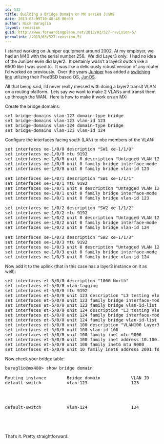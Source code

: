 ```yaml
---
id: 532
title: Building a Bridge Domain on MX series JunOS
date: 2013-03-09T10:48:48-06:00
author: Nick Buraglio
layout: revision
guid: http://www.forwardingplane.net/2013/03/527-revision-5/
permalink: /2013/03/527-revision-5/
---
```

I started working on Juniper equipment around 2002. At my employer, we had an M40 with the serial number 256.  We did Layer3 only.  I had no idea of the Juniper even did layer2.  It certainly wasn&#8217;t a layer3 switch like a 6500 like I was used to.  It was like a deliciously robust version of any router I&#8217;d worked on previously.  Over the years <a href="http://www.juniper.net/us/en/" target="_blank">Juniper</a> has added a <a href="http://www.juniper.net/us/en/products-services/switching/ex-series/" target="_blank">switching line</a> utilizing their FreeBSD based OS, <a href="http://www.juniper.net/us/en/products-services/nos/junos/" target="_blank">JunOS</a>.

All that being said, I&#8217;d never really messed with doing a layer2 transit VLAN on a routing platform.  Lets say we want to make 2 VLANs and transit them up through the WAN.  Here is how to make it work on an MX:

Create the bridge domains:

<pre>set bridge-domains vlan-123 domain-type bridge
set bridge-domains vlan-123 vlan-id 123
set bridge-domains vlan-124 domain-type bridge
set bridge-domains vlan-123 vlan-id 124
</pre>

Configure the interfaces facing south (LAN) to nbe members of the VLAN:

<pre>set interfaces xe-1/0/0 description "SW1 xe-1/1/0"
set interfaces xe-1/0/0 mtu 9192
set interfaces xe-1/0/0 unit 0 description "Untagged VLAN 123"
set interfaces xe-1/0/0 unit 0 family bridge interface-mode access
set interfaces xe-1/0/0 unit 0 family bridge vlan-id 123

set interfaces xe-1/0/1 description "SW1 xe-1/1/1"
set interfaces xe-1/0/1 mtu 9192
set interfaces xe-1/0/1 unit 0 description "Untagged VLAN 123"
set interfaces xe-1/0/1 unit 0 family bridge interface-mode access
set interfaces xe-1/0/1 unit 0 family bridge vlan-id 123

set interfaces xe-1/0/2 description "SW2 xe-1/1/2"
set interfaces xe-1/0/2 mtu 9192
set interfaces xe-1/0/2 unit 0 description "Untagged VLAN 124"
set interfaces xe-1/0/2 unit 0 family bridge interface-mode access
set interfaces xe-1/0/2 unit 0 family bridge vlan-id 124

set interfaces xe-1/0/3 description "SW2 xe-1/1/3"
set interfaces xe-1/0/3 mtu 9192
set interfaces xe-1/0/3 unit 0 description "Untagged VLAN 124"
set interfaces xe-1/0/3 unit 0 family bridge interface-mode access
set interfaces xe-1/0/3 unit 0 family bridge vlan-id 124
</pre>

Now add it to the uplink (that in this case has a layer3 instance on it as well):

<pre>set interfaces et-5/0/0 description "100G North"
set interfaces et-5/0/0 vlan-tagging
set interfaces et-5/0/0 mtu 9192
set interfaces et-5/0/0 unit 123 description "L3 testing vlan 123"
set interfaces et-5/0/0 unit 123 family bridge interface-mode trunk
set interfaces et-5/0/0 unit 123 family bridge vlan-id-list 123
set interfaces et-5/0/0 unit 124 description "L3 testing vlan 124"
set interfaces et-5/0/0 unit 124 family bridge interface-mode trunk
set interfaces et-5/0/0 unit 124 family bridge vlan-id-list 124
set interfaces et-5/0/0 unit 100 description "VLAN100 Layer3 Peering"
set interfaces et-5/0/0 unit 100 vlan-id 100
set interfaces et-5/0/0 unit 100 family inet mtu 9000
set interfaces et-5/0/0 unit 100 family inet address 10.100.100.1/30
set interfaces et-5/0/0 unit 100 family inet6 mtu 9000
set interfaces et-5/0/0 unit 10 family inet6 address 2001:fd8:a100:100::1/64
</pre>

Now check your bridge table:

<pre>buraglio@mx480> show bridge domain    

Routing instance        Bridge domain            VLAN ID     Interfaces
default-switch          vlan-123                 123      
                                                             et-5/0/0.123
                                                             xe-1/0/0.0
                                                             xe-1/0/1.0
                                                            
default-switch          vlan-124                 124      
                                                             et-5/0/0.124
                                                             xe-1/0/2.0
                                                             xe-1/0/3.0
                                                        
</pre>

That&#8217;s it. Pretty straightforward.